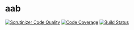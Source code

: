# aab



[![Scrutinizer Code Quality](https://scrutinizer-ci.com/g/phphille/aab/badges/quality-score.png?b=master)](https://scrutinizer-ci.com/g/phphille/aab/?branch=master)
[![Code Coverage](https://scrutinizer-ci.com/g/phphille/aab/badges/coverage.png?b=master)](https://scrutinizer-ci.com/g/phphille/aab/?branch=master)
[![Build Status](https://scrutinizer-ci.com/g/phphille/aab/badges/build.png?b=master)](https://scrutinizer-ci.com/g/phphille/aab/build-status/master)
